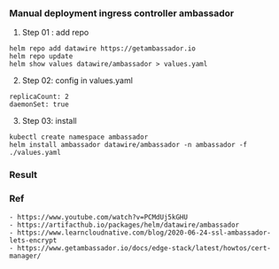 ### Manual deployment ingress controller ambassador
1. Step 01 : add repo
```
helm repo add datawire https://getambassador.io
helm repo update
helm show values datawire/ambassador > values.yaml
```

2. Step 02: config in values.yaml
```
replicaCount: 2
daemonSet: true
```

3. Step 03: install
```
kubectl create namespace ambassador
helm install ambassador datawire/ambassador -n ambassador -f ./values.yaml
``` 

### Result

### Ref
```
- https://www.youtube.com/watch?v=PCMdUj5kGHU
- https://artifacthub.io/packages/helm/datawire/ambassador
- https://www.learncloudnative.com/blog/2020-06-24-ssl-ambassador-lets-encrypt
- https://www.getambassador.io/docs/edge-stack/latest/howtos/cert-manager/

```
